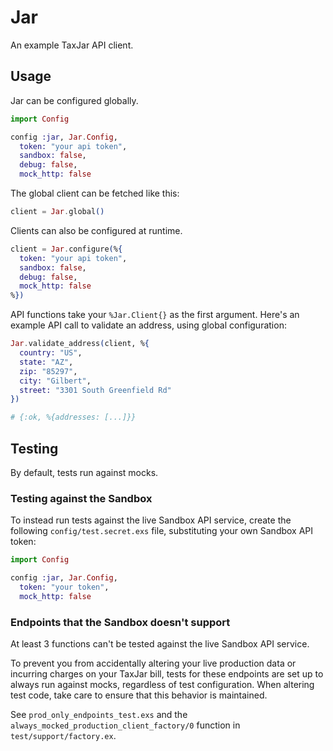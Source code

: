 # Jar

An example TaxJar API client.

## Usage

Jar can be configured globally.

```elixir
import Config

config :jar, Jar.Config,
  token: "your api token",
  sandbox: false,
  debug: false,
  mock_http: false
```

The global client can be fetched like this:

```elixir
client = Jar.global()
```

Clients can also be configured at runtime.

```elixir
client = Jar.configure(%{
  token: "your api token",
  sandbox: false,
  debug: false,
  mock_http: false
%})
```

API functions take your `%Jar.Client{}` as the first argument.
Here's an example API call to validate an address, using global configuration:

```elixir
Jar.validate_address(client, %{
  country: "US",
  state: "AZ",
  zip: "85297",
  city: "Gilbert",
  street: "3301 South Greenfield Rd"
})

# {:ok, %{addresses: [...]}}
```

## Testing

By default, tests run against mocks.

### Testing against the Sandbox 

To instead run tests against the live Sandbox API service, create the following `config/test.secret.exs` file, substituting your own Sandbox API token:

```elixir
import Config

config :jar, Jar.Config,
  token: "your token",
  mock_http: false
```

### Endpoints that the Sandbox doesn't support

At least 3 functions can't be tested against the live Sandbox API service.

To prevent you from accidentally altering your live production data or incurring charges on your TaxJar bill, tests for these endpoints are set up to always run against mocks,
regardless of test configuration. When altering test code, take care to ensure that this behavior is maintained.

See `prod_only_endpoints_test.exs` and the `always_mocked_production_client_factory/0` function in `test/support/factory.ex`.
